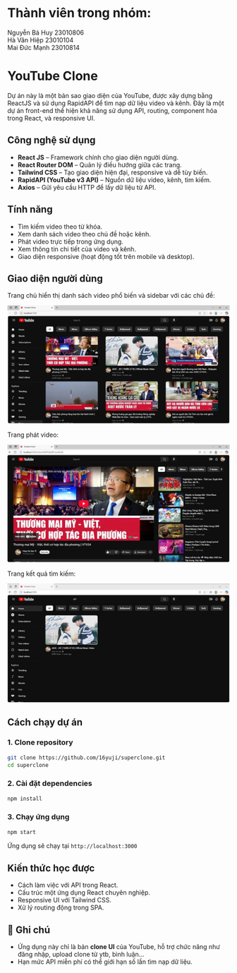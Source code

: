# Thành viên trong nhóm:
Nguyễn Bá Huy  23010806\
Hà Văn Hiệp    23010104\
Mai Đức Mạnh 23010814
#  YouTube Clone

Dự án này là một bản sao giao diện của YouTube, được xây dựng bằng ReactJS và sử dụng RapidAPI để tìm nạp dữ liệu video và kênh. Đây là một dự án front-end thể hiện khả năng sử dụng API, routing, component hóa trong React, và responsive UI.

##  Công nghệ sử dụng

- **React JS** – Framework chính cho giao diện người dùng.
-  **React Router DOM** – Quản lý điều hướng giữa các trang.
-  **Tailwind CSS** – Tạo giao diện hiện đại, responsive và dễ tùy biến.
-  **RapidAPI (YouTube v3 API)** – Nguồn dữ liệu video, kênh, tìm kiếm.
-  **Axios** – Gửi yêu cầu HTTP để lấy dữ liệu từ API.

##  Tính năng

- Tìm kiếm video theo từ khóa.
- Xem danh sách video theo chủ đề hoặc kênh.
- Phát video trực tiếp trong ứng dụng.
- Xem thông tin chi tiết của video và kênh.
- Giao diện responsive (hoạt động tốt trên mobile và desktop).

##  Giao diện người dùng

Trang chủ hiển thị danh sách video phổ biến và sidebar với các chủ đề:

![Trang chủ](public/tchur.jpg)

Trang phát video:

![Trang video](public/video.jpg)

Trang kết quả tìm kiếm:

![Trang tìm kiếm](public/search.jpg)





##  Cách chạy dự án

### 1. Clone repository

```bash
git clone https://github.com/16yuji/superclone.git
cd superclone
```

### 2. Cài đặt dependencies

```bash
npm install
```



### 3. Chạy ứng dụng

```bash
npm start
```

Ứng dụng sẽ chạy tại `http://localhost:3000`

##  Kiến thức học được

- Cách làm việc với API trong React.
- Cấu trúc một ứng dụng React chuyên nghiệp.
- Responsive UI với Tailwind CSS.
- Xử lý routing động trong SPA.

## 📌 Ghi chú

- Ứng dụng này chỉ là bản **clone UI** của YouTube,  hỗ trợ chức năng như đăng nhập, upload clone từ ytb, bình luận...
- Hạn mức API miễn phí có thể giới hạn số lần tìm nạp dữ liệu.

